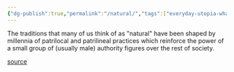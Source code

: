 ```yaml
---
{"dg-publish":true,"permalink":"/natural/","tags":["everyday-utopia-what-2000-years-of-wild-experiments-can-teach-us-about-the-good-life"],"created":"","updated":""}
---
```


The traditions that many of us think of as "natural" have been shaped by millennia of patrilocal and patrilineal practices which reinforce the power of a small group of (usually male) authority figures over the rest of society.

[source](https://www.goodreads.com/book/show/62919855-everyday-utopia)